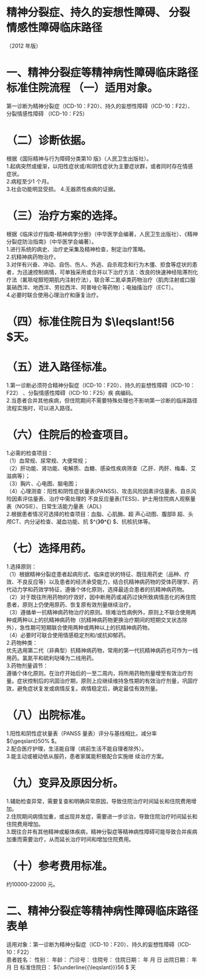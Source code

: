 # 精神分裂症、持久的妄想性障碍、 分裂情感性障碍临床路径  
（2012 年版）  
# 一、精神分裂症等精神病性障碍临床路径标准住院流程 （一）适用对象。  
第一诊断为精神分裂症（ICD-10：F20）、持久的妄想性障碍（ICD-10：F22）、分裂情感性障碍 （ICD-10：F25）  
# （二）诊断依据。  
根据《国际精神与行为障碍分类第10 版》（人民卫生出版社）。  
1.起病突然或缓渐，以阳性症状或/和阴性症状为主要症状群，或者同时存在情感症状。  
2.病程至少1 个月。  
3.社会功能明显受损。 4.无器质性疾病的证据。  
# （三）治疗方案的选择。  
根据《临床诊疗指南-精神病学分册》（中华医学会编著，人民卫生出版社）、《精神分裂症防治指南》（中华医学会编著）。  
1.进行系统的病史、治疗史采集及精神检查，制定治疗策略。  
2.抗精神病药物治疗。  
3.对伴有兴奋、冲动、自伤、伤人、外逃、自杀观念和行为木僵、拒食等症状的患者，为迅速控制病情，可单独采用或合并以下治疗方法：改良的快速神经阻滞剂化疗法（氟哌啶醇短期肌内注射疗法），联合苯二氮卓类药物治疗（肌肉注射或口服氯硝西泮、地西泮、劳拉西泮、阿普唑仑等药物）；电抽搐治疗（ECT）。  
4.必要时联合使用心理治疗和康复治疗。  
# （四）标准住院日为 $\leqslant\!56 $天。  
# （五）进入路径标准。  
1.第一诊断必须符合精神分裂症（ICD-10：F20）、持久的妄想性障碍（ICD-10：F22） 、分裂情感性障碍（ICD-10：F25）疾 病编码。  
2.当患者合并其他疾病，但住院期间不需要特殊处理也不影响第一诊断的临床路径流程实施时，可以进入路径。  
# （六）住院后的检查项目。  
1.必需的检查项目：  
（1）血常规、尿常规、大便常规；  
（2）肝功能、肾功能、电解质、血糖、感染性疾病筛查（乙肝、丙肝、梅毒、艾滋病等）；  
（3）胸片、心电图、脑电图；  
（4）心理测查：阳性和阴性症状量表(PANSS)、攻击风险因素评估量表、自杀风险因素评估量表、治疗中需处理的 不良反应量表(TESS)、护士用住院病人观察量表（NOSIE）、日常生活能力量表（ADL）  
2.根据患者情况可选择的检查项目：血脂、心肌酶、超 声心动图、腹部B 超、头颅CT、内分泌检查、凝血功能、抗 $^{**}0^{**} $、抗核抗体等。  
# （七）选择用药。  
1.选择原则：  
（1）根据精神分裂症患者起病形式、临床症状的特征、既往用药史（品种、疗效、不良反应等）以及患者的经济承受能力，结合抗精神病药物的受体药理学、药代动力学和药效学特征，遵循个体化原则，选择最适合患者的抗精神病药物。  
（2）对于既往所用药物的疗效好，因中断用药或减药过快所致病情恶化的再住院患者，原则上仍使用原药、恢复原有效剂量继续治疗。  
（3）遵循单一抗精神病药物治疗的原则。除难治性病例外，原则上不联合使用两种或两种以上的抗精神病药物（抗精神病药物更换治疗期间的短期交叉状态除外），急性期可短期联合使用两种或两种以上的抗精神病药物。  
（4）必要时可联合使用情感稳定剂和/或抗抑郁药。  
2.药物种类：  
优先选用第二代（非典型）抗精神病药物，常用的第一代抗精神病药也可作为一线用药。氯氮平和硫利哒嗪为二线用药。  
3.药物剂量调节：  
遵循个体化原则。在治疗开始后的一至二周内，将所用药物剂量增至有效治疗剂量。症状控制后的巩固治疗期，原则上应继续维持急性期的有效治疗剂量，巩固疗效，避免症状复发或病情反复。病情稳定后，确定最佳有效剂量。  
# （八）出院标准。  
1.阳性和阴性症状量表（PANSS 量表）评分与基线相比，减分率 ${\geqslant}50\% $。  
2.配合医疗护理，生活能自理（病前生活不能自理者除外）。  
3.能主动或被动依从服药，患者家属能积极配合实施继 续治疗方案。  
# （九）变异及原因分析。  
1.辅助检查异常，需要复查和明确异常原因，导致住院治疗时间延长和住院费用增加。  
2.住院期间病情加重，或出现并发症，需要进一步诊治，导致住院治疗时间延长和住院费用增加。  
3.既往合并有其他精神或躯体疾病，精神分裂症等精神病性障碍可能导致合并疾病加重而需要治疗，从而延长治疗时间和增加住院费用。  
# （十）参考费用标准。  
约10000-22000 元。  
# 二、精神分裂症等精神病性障碍临床路径表单  
适用对象：第一诊断为精神分裂症（ICD-10：F20）、持久的妄想性障碍（ICD-10：F22）  
患者姓名：           性别：    年龄：    门诊号：       住院号：       住院日期：   年  月  日 出院日期：   年  月   日  标准住院日： ${\underline{{\leqslant}}}56 $ 天  
